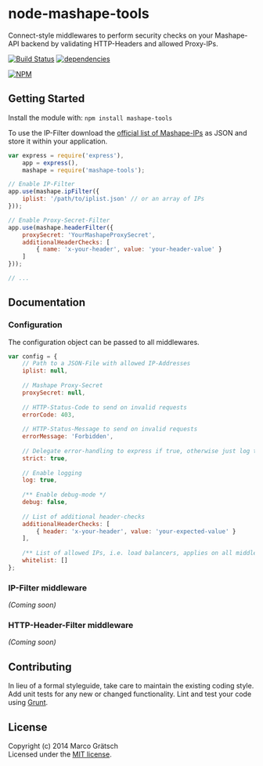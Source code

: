 # node-mashape-tools 

Connect-style middlewares to perform security checks on your Mashape-API backend by validating HTTP-Headers and allowed Proxy-IPs.

[![Build Status](https://secure.travis-ci.org/magdev/node-mashape-tools.png?branch=master)](http://travis-ci.org/magdev/node-mashape-tools)
[![dependencies](https://david-dm.org/magdev/node-mashape-tools.png)](https://david-dm.org/magdev/node-mashape-tools)

[![NPM](https://nodei.co/npm/mashape-tools.png?downloads=true)](https://nodei.co/npm/mashape-tools/)


## Getting Started

Install the module with: `npm install mashape-tools`

To use the IP-Filter download the [official list of Mashape-IPs](https://www.mashape.com/docs/firewall) as JSON and store it within your application.

```js
var express = require('express'),
    app = express(),
    mashape = require('mashape-tools');

// Enable IP-Filter
app.use(mashape.ipFilter({
    iplist: '/path/to/iplist.json' // or an array of IPs
}));

// Enable Proxy-Secret-Filter
app.use(mashape.headerFilter({
    proxySecret: 'YourMashapeProxySecret',
    additionalHeaderChecks: [
        { name: 'x-your-header', value: 'your-header-value' }
    ]
}));

// ...
```


## Documentation

### Configuration

The configuration object can be passed to all middlewares.

```js
var config = {
    // Path to a JSON-File with allowed IP-Addresses
    iplist: null,
    
    // Mashape Proxy-Secret
    proxySecret: null,
    
    // HTTP-Status-Code to send on invalid requests
    errorCode: 403,
    
    // HTTP-Status-Message to send on invalid requests
    errorMessage: 'Forbidden',
    
    // Delegate error-handling to express if true, otherwise just log the errors
    strict: true,
    
    // Enable logging
    log: true,
        
    /** Enable debug-mode */
    debug: false,
    
    // List of additional header-checks
    additionalHeaderChecks: [
        { header: 'x-your-header', value: 'your-expected-value' }
    ],
    
    /** List of allowed IPs, i.e. load balancers, applies on all middlewares */
    whitelist: []
};
```

### IP-Filter middleware

_(Coming soon)_


### HTTP-Header-Filter middleware

_(Coming soon)_



## Contributing

In lieu of a formal styleguide, take care to maintain the existing coding style. Add unit tests for any new or changed functionality. Lint and test your code using [Grunt](http://gruntjs.com).


## License

Copyright (c) 2014 Marco Grätsch  
Licensed under the [MIT license](LICENSE.md).
